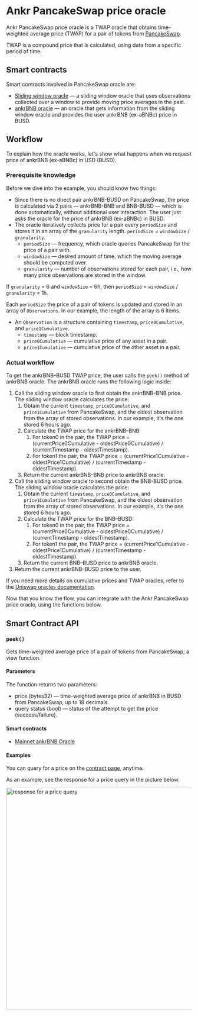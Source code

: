 # Ankr PancakeSwap price oracle
Ankr PancakeSwap price oracle is a TWAP oracle that obtains time-weighted average price (TWAP) for a pair of tokens from [PancakeSwap](https://pancakeswap.finance/). 

TWAP is a compound price that is calculated, using data from a specific period of time.

## Smart contracts
Smart contracts involved in PancakeSwap oracle are: 
* [Sliding window oracle](https://bscscan.com/address/0x20861695b71cde434948bba25655704ced64c14f) — a sliding window oracle that uses observations collected over a window to provide moving price averages in the past.
* [ankrBNB oracle](https://bscscan.com/address/0xB1aD00B8BB49FB3534120b43f1FEACeAf584AE06) — an oracle that gets information from the sliding window oracle and provides the user ankrBNB (ex-aBNBc) price in BUSD.

## Workflow
To explain how the oracle works, let's show what happens when we request price of ankrBNB (ex-aBNBc) in USD (BUSD).

### Prerequisite knowledge
Before we dive into the example, you should know two things:
* Since there is no direct pair ankrBNB-BUSD on PancakeSwap, the price is calculated via 2 pairs — ankrBNB-BNB and BNB-BUSD — which is done automatically, without additional user interaction. The user just asks the oracle for the price of ankrBNB (ex-aBNBc) in BUSD.
* The oracle iteratively collects price for a pair every `periodSize` and stores it in an array of the `granularity` length. 
`periodSize` = `windowSize` / `granularity`.
   * `periodSize` — frequency, which oracle queries PancakeSwap for the price of a pair with.
   * `windowSize` — desired amount of time, which the moving average should be computed over.
   * `granularity` — number of observations stored for each pair, i.e., how many price observations are stored in the window.

If `granularity` = 6 and `windowSize` = 6h, then `periodSize` = `windowSize` / `granularity` = 1h.

Each `periodSize` the price of a pair of tokens is updated and stored in an array of `Observations`. In our example, the length of the array is 6 items.
* An `Observation` is a structure containing `timestamp`, `price0Cumulative`, and `price1Cumulative`. 
  * `timestamp` — block timestamp.
  * `price0Cumulative` — cumulative price of any asset in a pair.
  * `price1Cumulative` — cumulative price of the other asset in a pair.

### Actual workflow
To get the ankrBNB–BUSD TWAP price, the user calls the `peek()` method of ankrBNB oracle. The ankrBNB oracle runs the following logic inside:
1. Call the sliding window oracle to first obtain the ankrBNB–BNB price. The sliding window oracle calculates the price:
   1. Obtain the current `timestamp`, `price0Cumulative`, and `price1Cumulative` from PancakeSwap, and the oldest observation from the array of stored observations. In our example, it's the one stored 6 hours ago. 
   2. Calculate the TWAP price for the ankrBNB–BNB:
      1. For token0 in the pair, the TWAP price = (currentPrice0Cumulative - oldestPrice0Cumulative) / (currentTimestamp - oldestTimestamp).
      2. For token1 the pair, the TWAP price = (currentPrice1Cumulative - oldestPrice1Cumulative) / (currentTimestamp - oldestTimestamp).
   3. Return the current ankrBNB–BNB price to ankrBNB oracle.
2. Call the sliding window oracle to second obtain the BNB-BUSD price. The sliding window oracle calculates the price:
   1. Obtain the current `timestamp`, `price0Cumulative`, and `price1Cumulative` from PancakeSwap, and the oldest observation from the array of stored observations. In our example, it's the one stored 6 hours ago. 
   2. Calculate the TWAP price for the BNB–BUSD:
      1. For token0 in the pair, the TWAP price = (currentPrice0Cumulative - oldestPrice0Cumulative) / (currentTimestamp - oldestTimestamp).
      2. For token1 the pair, the TWAP price = (currentPrice1Cumulative - oldestPrice1Cumulative) / (currentTimestamp - oldestTimestamp).
   3. Return the current BNB–BUSD price to ankrBNB oracle.
3. Return the current ankrBNB–BUSD price to the user.

If you need more details on cumulative prices and TWAP oracles, refer to the [Uniswap oracles documentation](https://docs.uniswap.org/protocol/V2/concepts/core-concepts/oracles).

Now that you know the flow, you can integrate with the Ankr PancakeSwap price oracle, using the functions below.

## Smart Contract API
### `peek()`
Gets time-weighted average price of a pair of tokens from PancakeSwap; a view function.

#### Parameters
The function returns two parameters:

* price (bytes32) — time-weighted average price of ankrBNB in BUSD from PancakeSwap, up to 18 decimals.
* query status (bool) — status of the attempt to get the price (success/failure).

#### Smart contracts
* [Mainnet ankrBNB Oracle](https://bscscan.com/address/0xB1aD00B8BB49FB3534120b43f1FEACeAf584AE06#readProxyContract)

#### Examples

You can query for a price on the [contract page](https://bscscan.com/address/0xB1aD00B8BB49FB3534120b43f1FEACeAf584AE06#readProxyContract), anytime.

As an example, see the response for a price query in the picture below:

<img src="/docs/staking/oracles/pancakeswap-oracle-peek-query.png" alt="response for a price query" class="responsive-pic" width="600" />
